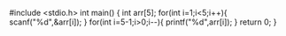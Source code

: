 #include <stdio.h>
int main() {
    int arr[5];
    for(int i=1;i<5;i++){
        scanf("%d",&arr[i]);
    }
    for(int i=5-1;i>0;i--){
        printf("%d",arr[i]);
    }
    return 0;
}
